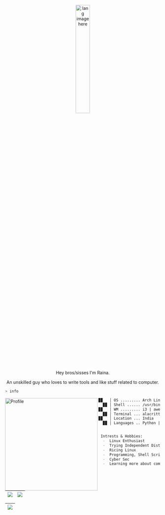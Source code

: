 <p align="center"><img width="30%" src="https://github.com/alansmathew/alansmathew/raw/master/lang.gif" alt="lang image here" /></p>

<p align="center">Hey bros/sisses I'm Raina.</p>
<p align="center">An unskilled guy who loves to write tools and like stuff related to computer.</p>

```zsh
> info
```


<img align="left" src="https://avatars.githubusercontent.com/u/131177110?v=4" alt="Profile" height="300" width="300">


```markdown
▉▉   │ OS ......... Arch Linux x86_64
  ▉▉ │ Shell ...... /usr/bin/zsh
▉▉   │ WM ......... i3 | awesome | qtile
  ▉▉ │ Terminal ... alacritty
▉▉   │ Location ... India
  ▉▉ │ Languages .. Python | Shell Scripting | Golang


 Intrests & Hobbies:
  -  Linux Enthusiast
  -  Trying Independent Distros Like ArchLinux, Gentoo, NixOS, etc.
  -  Ricing Linux
  -  Programming, Shell Scripting
  -  Cyber Sec
  -  Learning more about computer is very enjoyable for me

```

| ![](http://github-profile-summary-cards.vercel.app/api/cards/repos-per-language?username=Itz-Raina&theme=github_dark) | ![](http://github-profile-summary-cards.vercel.app/api/cards/most-commit-language?username=Itz-Raina&theme=github_dark) |
| :-: | :-: |

| ![](http://github-profile-summary-cards.vercel.app/api/cards/profile-details?username=Itz-Raina&theme=github_dark) |
| :-: |
